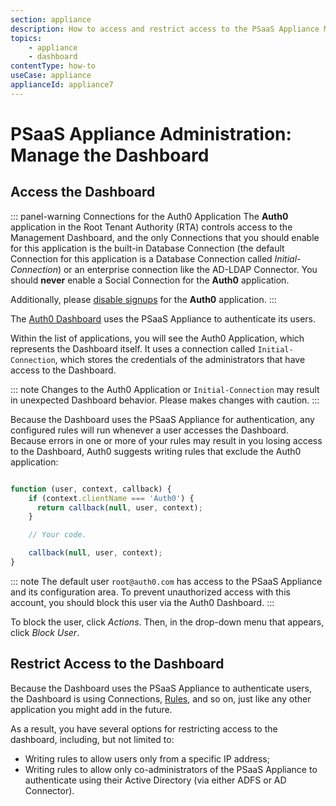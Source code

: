 ```yaml
---
section: appliance
description: How to access and restrict access to the PSaaS Appliance Management Dashboard
topics:
    - appliance
    - dashboard
contentType: how-to
useCase: appliance
applianceId: appliance7
---
```


# PSaaS Appliance Administration: Manage the Dashboard

## Access the Dashboard

::: panel-warning Connections for the Auth0 Application
The **Auth0** application in the Root Tenant Authority (RTA) controls access to the Management Dashboard, and the only Connections that you should enable for this application is the built-in Database Connection (the default Connection for this application is a Database Connection called *Initial-Connection*) or an enterprise connection like the AD-LDAP Connector. You should **never** enable a Social Connection for the **Auth0** application.

Additionally, please [disable signups](/appliance/admin/disabling-sign-ups) for the **Auth0** application.
:::


The [Auth0 Dashboard](/appliance/dashboard) uses the PSaaS Appliance to authenticate its users.

Within the list of applications, you will see the Auth0 Application, which represents the Dashboard itself. It uses a connection called `Initial-Connection`, which stores the credentials of the administrators that have access to the Dashboard.

::: note
Changes to the Auth0 Application or `Initial-Connection` may result in unexpected Dashboard behavior. Please makes changes with caution.
:::

Because the Dashboard uses the PSaaS Appliance for authentication, any configured rules will run whenever a user accesses the Dashboard. Because errors in one or more of your rules may result in you losing access to the Dashboard, Auth0 suggests writing rules that exclude the Auth0 application:

```js

function (user, context, callback) {
    if (context.clientName === 'Auth0') {
      return callback(null, user, context);
    }

    // Your code.

    callback(null, user, context);
}

```

::: note
The default user `root@auth0.com` has access to the PSaaS Appliance and its configuration area. To prevent unauthorized access with this account, you should block this user via the Auth0 Dashboard.
:::

To block the user, click *Actions*. Then, in the drop-down menu that appears, click *Block User*.

## Restrict Access to the Dashboard

Because the Dashboard uses the PSaaS Appliance to authenticate users, the Dashboard is using Connections, [Rules](/rules), and so on, just like any other application you might add in the future.

As a result, you have several options for restricting access to the dashboard, including, but not limited to:

* Writing rules to allow users only from a specific IP address;
* Writing rules to allow only co-administrators of the PSaaS Appliance to authenticate using their Active Directory (via either ADFS or AD Connector).
